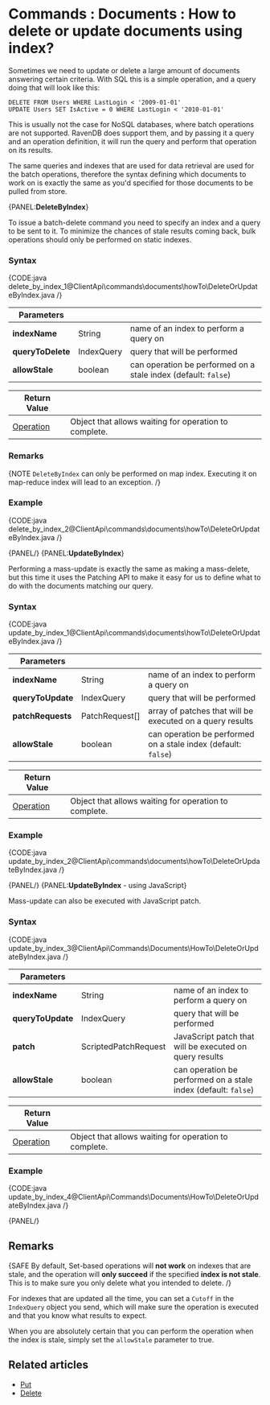 # Commands : Documents : How to delete or update documents using index?

Sometimes we need to update or delete a large amount of documents answering certain criteria. With SQL this is a simple operation, and a query doing that will look like this:

`DELETE FROM Users WHERE LastLogin < '2009-01-01'`   
`UPDATE Users SET IsActive = 0 WHERE LastLogin < '2010-01-01'`   

This is usually not the case for NoSQL databases, where batch operations are not supported. RavenDB does support them, and by passing it a query and an operation definition, it will run the query and perform that operation on its results.

The same queries and indexes that are used for data retrieval are used for the batch operations, therefore the syntax defining which documents to work on is exactly the same as you'd specified for those documents to be pulled from store.

{PANEL:**DeleteByIndex**}

To issue a batch-delete command you need to specify an index and a query to be sent to it. To minimize the chances of stale results coming back, bulk operations should only be performed on static indexes.

### Syntax

{CODE:java delete_by_index_1@ClientApi\commands\documents\howTo\DeleteOrUpdateByIndex.java /}

| Parameters | | |
| ------------- | ------------- | ----- |
| **indexName** | String | name of an index to perform a query on |
| **queryToDelete** | IndexQuery | query that will be performed |
| **allowStale** | boolean | can operation be performed on a stale index (default: `false`) |

| Return Value | |
| ------------- | ----- |
| [Operation](../../../../glossary/client-api/operation) | Object that allows waiting for operation to complete. |

### Remarks

{NOTE `DeleteByIndex` can only be performed on map index. Executing it on map-reduce index will lead to an exception. /}

### Example

{CODE:java delete_by_index_2@ClientApi\commands\documents\howTo\DeleteOrUpdateByIndex.java /}

{PANEL/}
{PANEL:**UpdateByIndex**}

Performing a mass-update is exactly the same as making a mass-delete, but this time it uses the Patching API to make it easy for us to define what to do with the documents matching our query.

### Syntax

{CODE:java update_by_index_1@ClientApi\commands\documents\howTo\DeleteOrUpdateByIndex.java /}

| Parameters | | |
| ------------- | ------------- | ----- |
| **indexName** | String | name of an index to perform a query on |
| **queryToUpdate** | IndexQuery | query that will be performed |
| **patchRequests** | PatchRequest[]  | array of patches that will be executed on a query results |
| **allowStale** | boolean | can operation be performed on a stale index (default: `false`) |

| Return Value | |
| ------------- | ----- |
| [Operation](../../../../glossary/client-api/operation) | Object that allows waiting for operation to complete. |

### Example

{CODE:java update_by_index_2@ClientApi\commands\documents\howTo\DeleteOrUpdateByIndex.java /}

{PANEL/}
{PANEL:**UpdateByIndex** - using JavaScript}

Mass-update can also be executed with JavaScript patch.

### Syntax

{CODE:java update_by_index_3@ClientApi\Commands\Documents\HowTo\DeleteOrUpdateByIndex.java /}

| Parameters | | |
| ------------- | ------------- | ----- |
| **indexName** | String | name of an index to perform a query on |
| **queryToUpdate** | IndexQuery | query that will be performed |
| **patch** | ScriptedPatchRequest  | JavaScript patch that will be executed on query results |
| **allowStale** | boolean | can operation be performed on a stale index (default: `false`) |

| Return Value | |
| ------------- | ----- |
| [Operation](../../../../glossary/client-api/operation) | Object that allows waiting for operation to complete. |

### Example

{CODE:java update_by_index_4@ClientApi\Commands\Documents\HowTo\DeleteOrUpdateByIndex.java /}

{PANEL/}

## Remarks

{SAFE By default, Set-based operations will **not work** on indexes that are stale, and the operation will **only succeed** if the specified **index is not stale**. This is to make sure you only delete what you intended to delete. /}

For indexes that are updated all the time, you can set a `Cutoff` in the `IndexQuery` object you send, which will make sure the operation is executed and that you know what results to expect.

When you are absolutely certain that you can perform the operation when the index is stale, simply set the `allowStale` parameter to true.

## Related articles

- [Put](../../../../client-api/commands/documents/put)  
- [Delete](../../../../client-api/commands/documents/delete)  